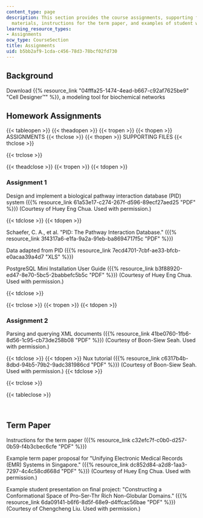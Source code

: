 ```yaml
---
content_type: page
description: This section provides the course assignments, supporting files, background
  materials, instructions for the term paper, and examples of student work.
learning_resource_types:
- Assignments
ocw_type: CourseSection
title: Assignments
uid: b5bb2af9-1cda-c456-78d3-78bcf02fd730
---
```


Background
----------

Download {{% resource_link "04fffa25-1474-4ead-b667-c92af7625be9" "Cell Designer™" %}}, a modeling tool for biochemical networks

Homework Assignments
--------------------

{{< tableopen >}}
{{< theadopen >}}
{{< tropen >}}
{{< thopen >}}
ASSIGNMENTS
{{< thclose >}}
{{< thopen >}}
SUPPORTING FILES
{{< thclose >}}

{{< trclose >}}

{{< theadclose >}}
{{< tropen >}}
{{< tdopen >}}


### Assignment 1

Design and implement a biological pathway interaction database (PID) system ({{% resource_link 61a53e17-c274-267f-d596-89ecf27aed25 "PDF" %}}) (Courtesy of Huey Eng Chua. Used with permission.)


{{< tdclose >}}
{{< tdopen >}}


Schaefer, C. A., et al. "PID: The Pathway Interaction Database." ({{% resource_link 3f4317a6-e1fa-9a2a-91eb-ba8694717f5c "PDF" %}})

Data adapted from PID ({{% resource_link 7ecd4701-7cbf-ae33-bfcb-e0acaa39a4d7 "XLS" %}})

PostgreSQL Mini Installation User Guide ({{% resource_link b3f88920-ed47-8e70-5bc5-2babbefc5b5c "PDF" %}}) (Courtesy of Huey Eng Chua. Used with permission.)


{{< tdclose >}}

{{< trclose >}}
{{< tropen >}}
{{< tdopen >}}


### Assignment 2

Parsing and querying XML documents ({{% resource_link 41be0760-1fb6-8d56-1c95-cb73de258b08 "PDF" %}}) (Courtesy of Boon-Siew Seah. Used with permission.)


{{< tdclose >}}
{{< tdopen >}}
Nux tutorial ({{% resource_link c6317b4b-8dbd-94b5-79b2-9adc381986cd "PDF" %}}) (Courtesy of Boon-Siew Seah. Used with permission.)
{{< tdclose >}}

{{< trclose >}}

{{< tableclose >}}

  
 

Term Paper
----------

Instructions for the term paper ({{% resource_link c32efc7f-c0b0-d257-0b59-f4b3cbec6cfe "PDF" %}})

Example term paper proposal for "Unifying Electronic Medical Records (EMR) Systems in Singapore." ({{% resource_link dc852d84-a2d8-1aa3-7297-4c4c58cd668d "PDF" %}}) (Courtesy of Huey Eng Chua. Used with permission.)

Example student presentation on final project: "Constructing a Conformational Space of Pro-Ser-Thr Rich Non-Globular Domains." ({{% resource_link 6da09141-b6f6-8d5f-68e9-d4ffcac56bae "PDF" %}}) (Courtesy of Chengcheng Liu. Used with permission.)